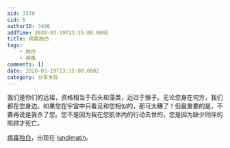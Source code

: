 ```yaml
---
aid: 3579
cid: 5
authorID: 3496
addTime: 2020-03-19T23:15:00.000Z
title: 病毒独白
tags:
    - 独白
    - 病毒
comments: []
date: 2020-03-19T23:15:00.000Z
category: 分享发现
---
```


我们是你们的远祖，资格相当于石头和藻类，远过于猴子。无论您身在何方，我们都在您身边。如果您在宇宙中只看见和您相似的，那可太糟了！但最重要的是，不要再说是我杀了您。您不是因为我在您肌体内的行动去世的，您是因为缺少同伴的照顾才死亡。

[病毒独白](https://lundi.am/%E7%97%85%E6%AF%92%E7%8B%AC%E7%99%BD)，出现在 [lundimatin](lundi.am)。
